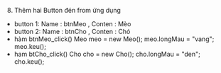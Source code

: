 8. Thêm hai Button đén from ứng dụng
  - button 1: Name : btnMeo , Conten : Mèo
  - button 2: Name : btnCho , Conten : Chó
  - hàm btnMeo_click()
      Meo meo = new Meo();
      meo.longMau = "vang";
      meo.keu();
  - ham btCho_click()
      Cho cho = new Cho();
      cho.longMau = "den";
      cho.keu();
